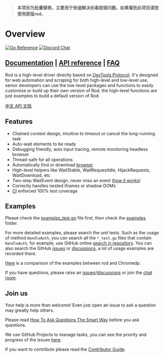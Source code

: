 > **本项目为批量替换，主要用于快速解决杀毒报错问题，如果看到此项目请您使用原版rod**。

# Overview

[![Go Reference](https://pkg.go.dev/badge/github.com/halicoming/rod.svg)](https://pkg.go.dev/github.com/halicoming/rod)
[![Discord Chat](https://img.shields.io/discord/719933559456006165.svg)][discord room]

## [Documentation](https://go-rod.github.io/) | [API reference](https://pkg.go.dev/github.com/halicoming/rod?tab=doc) | [FAQ](https://go-rod.github.io/#/faq/README)

Rod is a high-level driver directly based on [DevTools Protocol](https://chromedevtools.github.io/devtools-protocol).
It's designed for web automation and scraping for both high-level and low-level use, senior developers can use the low-level packages and functions to easily
customize or build up their own version of Rod, the high-level functions are just examples to build a default version of Rod.

[中文 API 文档](https://pkg.go.dev/github.com/halicoming/go-rod-chinese)

## Features

- Chained context design, intuitive to timeout or cancel the long-running task
- Auto-wait elements to be ready
- Debugging friendly, auto input tracing, remote monitoring headless browser
- Thread-safe for all operations
- Automatically find or download [browser](lib/launcher)
- High-level helpers like WaitStable, WaitRequestIdle, HijackRequests, WaitDownload, etc
- Two-step WaitEvent design, never miss an event ([how it works](https://github.com/ysmood/goob))
- Correctly handles nested iframes or shadow DOMs
- [CI](https://github.com/halicoming/rod/actions) enforced 100% test coverage

## Examples

Please check the [examples_test.go](examples_test.go) file first, then check the [examples](lib/examples) folder.

For more detailed examples, please search the unit tests.
Such as the usage of method `HandleAuth`, you can search all the `*_test.go` files that contain `HandleAuth`,
for example, use GitHub online [search in repository](https://github.com/halicoming/rod/search?q=HandleAuth&unscoped_q=HandleAuth).
You can also search the GitHub [issues](https://github.com/halicoming/rod/issues) or [discussions](https://github.com/halicoming/rod/discussions),
a lot of usage examples are recorded there.

[Here](lib/examples/compare-chromedp) is a comparison of the examples between rod and Chromedp.

If you have questions, please raise an [issues](https://github.com/halicoming/rod/issues)/[discussions](https://github.com/halicoming/rod/discussions) or join the [chat room][discord room].

## Join us

Your help is more than welcome! Even just open an issue to ask a question may greatly help others.

Please read [How To Ask Questions The Smart Way](http://www.catb.org/~esr/faqs/smart-questions.html) before you ask questions.

We use GitHub Projects to manage tasks, you can see the priority and progress of the issues [here](https://github.com/halicoming/rod/projects).

If you want to contribute please read the [Contributor Guide](.github/CONTRIBUTING.md).

[discord room]: https://discord.gg/CpevuvY
